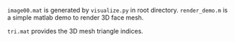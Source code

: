 `image00.mat` is generated by `visualize.py` in root directory. `render_demo.m` is a simple matlab demo to render 3D face mesh.

`tri.mat` provides the 3D mesh triangle indices.



